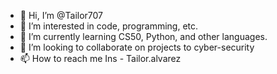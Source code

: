 - 👋 Hi, I’m @Tailor707
- 👀 I’m interested in code, programming, etc.
- 🌱 I’m currently learning CS50, Python, and other languages.
- 💞️ I’m looking to collaborate on projects to cyber-security
- 📫 How to reach me Ins - Tailor.alvarez

<!---
Tailor707/Tailor707 is a ✨ special ✨ repository because its `README.md` (this file) appears on your GitHub profile.
You can click the Preview link to take a look at your changes.
--->
